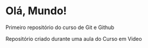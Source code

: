 # Olá, Mundo!
 Primeiro repositório do curso de Git e Github

Repositório criado durante uma aula do Curso em Video
